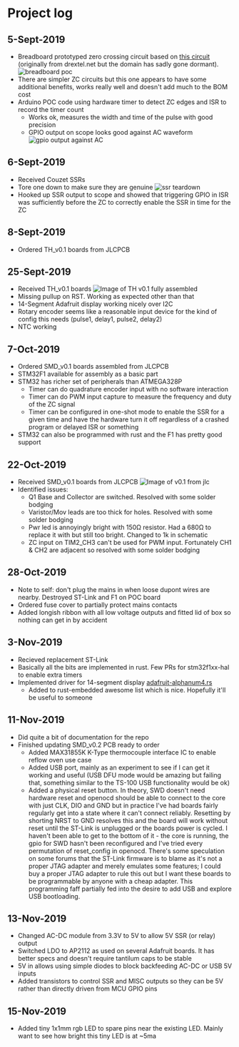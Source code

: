 # Project log

## 5-Sept-2019

* Breadboard prototyped zero crossing circuit based on [this circuit](SimpleIsolatedZeroCrossDetector.pdf) (originally from drextel.net but the domain has sadly gone dormant). ![breadboard poc](img/breadboard_zc_poc.png)
* There are simpler ZC circuits but this one appears to have some additional benefits, works really well and doesn't add much to the BOM cost
* Arduino POC code using hardware timer to detect ZC edges and ISR to record the timer count
    * Works ok, measures the width and time of the pulse with good precision
    * GPIO output on scope looks good against AC waveform ![gpio output against AC](img/zc_scope_output.png)

## 6-Sept-2019

* Received Couzet SSRs
* Tore one down to make sure they are genuine ![ssr teardown](img/ssr_teardown.png)
* Hooked up SSR output to scope and showed that triggering GPIO in ISR was sufficiently before the ZC to correctly enable the SSR in time for the ZC

## 8-Sept-2019

* Ordered TH_v0.1 boards from JLCPCB

## 25-Sept-2019

* Received TH_v0.1 boards ![Image of TH v0.1 fully assembled](img/th_0.1.jpg)
* Missing pullup on RST. Working as expected other than that
* 14-Segment Adafruit display working nicely over I2C
* Rotary encoder seems like a reasonable input device for the kind of config this needs (pulse1, delay1, pulse2, delay2)
* NTC working

## 7-Oct-2019

* Ordered SMD_v0.1 boards assembled from JLCPCB
* STM32F1 available for assembly as a basic part
* STM32 has richer set of peripherals than ATMEGA328P
    * Timer can do quadrature encoder input with no software interaction
    * Timer can do PWM input capture to measure the frequency and duty of the ZC signal
    * Timer can be configured in one-shot mode to enable the SSR for a given time and have the hardware turn it off regardless of a crashed program or delayed ISR or something
* STM32 can also be programmed with rust and the F1 has pretty good support

## 22-Oct-2019

* Received SMD_v0.1 boards from JLCPCB ![Image of v0.1 from jlc](img/smd_0.1_jlc.jpg)
* Identified issues:
    * Q1 Base and Collector are switched. Resolved with some solder bodging
    * Varistor/Mov leads are too thick for holes. Resolved with some solder bodging
    * Pwr led is annoyingly bright with 150Ω resistor. Had a 680Ω to replace it with but still too bright. Changed to 1k in schematic
    * ZC input on TIM2_CH3 can't be used for PWM input. Fortunately CH1 & CH2 are adjacent so resolved with some solder bodging

## 28-Oct-2019

* Note to self: don't plug the mains in when loose dupont wires are nearby. Destroyed ST-Link and F1 on POC board
* Ordered fuse cover to partially protect mains contacts
* Added longish ribbon with all low voltage outputs and fitted lid of box so nothing can get in by accident

## 3-Nov-2019

* Recieved replacement ST-Link
* Basically all the bits are implemented in rust. Few PRs for stm32f1xx-hal to enable extra timers
* Implemented driver for 14-segment display [adafruit-alphanum4.rs](https://github.com/cs2dsb/adafruit-alphanum4.rs)
    * Added to rust-embedded awesome list which is nice. Hopefully it'll be useful to someone

## 11-Nov-2019

* Did quite a bit of documentation for the repo
* Finished updating SMD_v0.2 PCB ready to order
    * Added MAX31855K K-Type thermocouple interface IC to enable reflow oven use case
    * Added USB port, mainly as an experiment to see if I can get it working and useful (USB DFU mode would be amazing but failing that, something similar to the TS-100 USB functionality would be ok)
    * Added a physical reset button. In theory, SWD doesn't need hardware reset and openocd should be able to connect to the core with just CLK, DIO and GND but in practice I've had boards fairly regularly get into a state where it can't connect reliably. Resetting by shorting NRST to GND resolves this and the board will work without reset until the ST-Link is unplugged or the boards power is cycled. I haven't been able to get to the bottom of it - the core is running, the gpio for SWD hasn't been reconfigured and I've tried every permutation of reset_config in openocd. There's some speculation on some forums that the ST-Link firmware is to blame as it's not a proper JTAG adapter and merely emulates some features; I could buy a proper JTAG adapter to rule this out but I want these boards to be programmable by anyone with a cheap adapter. This programming faff partially fed into the desire to add USB and explore USB bootloading. 

## 13-Nov-2019

* Changed AC-DC module from 3.3V to 5V to allow 5V SSR (or relay) output
* Switched LDO to AP2112 as used on several Adafruit boards. It has better specs and doesn't require tantilum caps to be stable
* 5V in allows using simple diodes to block backfeeding AC-DC or USB 5V inputs
* Added transistors to control SSR and MISC outputs so they can be 5V rather than directly driven from MCU GPIO pins

## 15-Nov-2019

* Added tiny 1x1mm rgb LED to spare pins near the existing LED. Mainly want to see how bright this tiny LED is at ~5ma